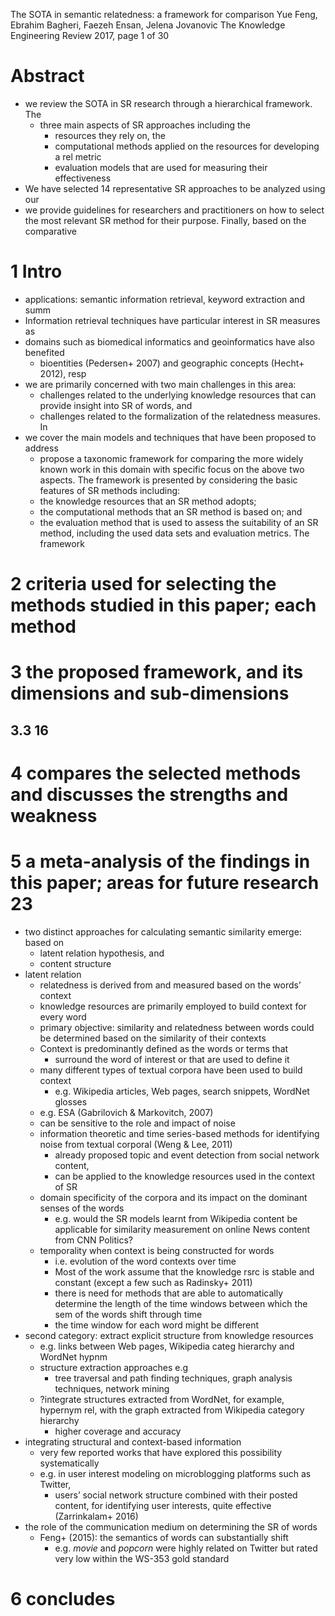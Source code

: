 The SOTA in semantic relatedness: a framework for comparison
Yue Feng, Ebrahim Bagheri, Faezeh Ensan, Jelena Jovanovic
The Knowledge Engineering Review 2017, page 1 of 30

# Abstract

* we review the SOTA in SR research through a hierarchical framework. The
  * three main aspects of SR approaches including the
    * resources they rely on, the
    * computational methods applied on the resources for developing a rel metric
    * evaluation models that are used for measuring their effectiveness
* We have selected 14 representative SR approaches to be analyzed using our
* we provide guidelines for researchers and practitioners on how to select the
  most relevant SR method for their purpose.  Finally, based on the comparative

# 1 Intro

* applications: semantic information retrieval, keyword extraction and summ
* Information retrieval techniques have particular interest in SR measures as
* domains such as biomedical informatics and geoinformatics have also benefited
  * bioentities (Pedersen+ 2007) and geographic concepts (Hecht+ 2012), resp
* we are primarily concerned with two main challenges in this area:
  * challenges related to the underlying knowledge resources that can provide
    insight into SR of words, and
  * challenges related to the formalization of the relatedness measures. In
* we cover the main models and techniques that have been proposed to address
  * propose a taxonomic framework for comparing the more widely known work in
    this domain with specific focus on the above two aspects.  The framework is
    presented by considering the basic features of SR methods including:
  * the knowledge resources that an SR method adopts;
  * the computational methods that an SR method is based on; and
  * the evaluation method that is used to assess the suitability of an SR
    method, including the used data sets and evaluation metrics. The framework

# 2 criteria used for selecting the methods studied in this paper; each method

# 3 the proposed framework, and its dimensions and sub-dimensions

## 3.3 16

# 4 compares the selected methods and discusses the strengths and weakness

# 5 a meta-analysis of the findings in this paper; areas for future research 23

* two distinct approaches for calculating semantic similarity emerge: based on
  * latent relation hypothesis, and
  * content structure
* latent relation
  * relatedness is derived from and measured based on the words’ context
  * knowledge resources are primarily employed to build context for every word
  * primary objective: similarity and relatedness between words could be
    determined based on the similarity of their contexts
  * Context is predominantly defined as the words or terms that
    * surround the word of interest or that are used to define it
  * many different types of textual corpora have been used to build context
    * e.g.  Wikipedia articles, Web pages, search snippets, WordNet glosses
  * e.g. ESA (Gabrilovich & Markovitch, 2007)
  * can be sensitive to the role and impact of noise
  * information theoretic and time series-based methods for identifying noise
    from textual corporal (Weng & Lee, 2011)
    * already proposed topic and event detection from social network content,
    * can be applied to the knowledge resources used in the context of SR
  * domain specificity of the corpora and its
    impact on the dominant senses of the words
    * e.g. would the SR models learnt from Wikipedia content be applicable for
      similarity measurement on online News content from CNN Politics?
  * temporality when context is being constructed for words
    * i.e. evolution of the word contexts over time
    * Most of the work assume that the knowledge rsrc is stable and constant
      (except a few such as Radinsky+ 2011)
    * there is need for methods that are able to automatically determine the
      length of the time windows between which the sem of the words shift
      through time
    * the time window for each word might be different
* second category: extract explicit structure from knowledge resources
  * e.g. links between Web pages, Wikipedia categ hierarchy and WordNet hypnm
  * structure extraction approaches e.g
    * tree traversal and path finding techniques, graph analysis techniques,
      network mining
  * ?integrate structures extracted from WordNet, for example, hypernym rel,
    with the graph extracted from Wikipedia category hierarchy
    * higher coverage and accuracy
* integrating structural and context-based information
  * very few reported works that have explored this possibility systematically
  * e.g. in user interest modeling on microblogging platforms such as Twitter,
    * users’ social network structure combined with their posted content, for
      identifying user interests, quite effective (Zarrinkalam+ 2016)
* the role of the communication medium on determining the SR of words
  * Feng+ (2015): the semantics of words can substantially shift
    * e.g. _movie_ and _popcorn_ were highly related on Twitter but rated very
      low within the WS-353 gold standard

# 6 concludes
